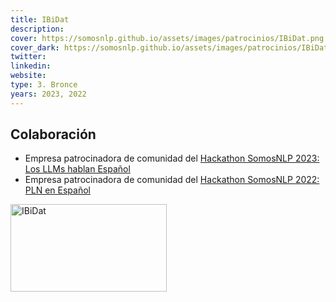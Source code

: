 ```yaml
---
title: IBiDat
description: 
cover: https://somosnlp.github.io/assets/images/patrocinios/IBiDat.png
cover_dark: https://somosnlp.github.io/assets/images/patrocinios/IBiDat_dark.png
twitter: 
linkedin:
website: 
type: 3. Bronce
years: 2023, 2022
---
```


## Colaboración

- Empresa patrocinadora de comunidad del [Hackathon SomosNLP 2023: Los LLMs hablan Español](https://somosnlp.org/blog/hackathon-2023)
- Empresa patrocinadora de comunidad del [Hackathon SomosNLP 2022: PLN en Español](https://somosnlp.org/blog/hackathon-2022)

<div class="flex justify-center">
    <img alt="IBiDat" width="250" height="140" 
    src="https://somosnlp.github.io/assets/images/patrocinios/IBiDat.png" />
</div>
